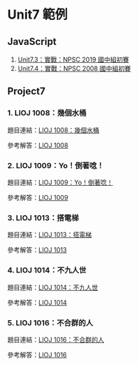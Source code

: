 # Unit7 範例

## JavaScript

1. [Unit7.3：實戰：NPSC 2019 國中組初賽](npsc2019.js)
2. [Unit7.4：實戰：NPSC 2008 國中組初賽](npsc2008.js)

## Project7

### 1. LIOJ 1008：幾個水桶

題目連結：[LIOJ 1008：幾個水桶](https://oj.lidemy.com/problem/1008)

參考解答：[LIOJ 1008](lioj1008.js)

### 2. LIOJ 1009：Yo！倒著唸！

題目連結：[LIOJ 1009：Yo！倒著唸！](https://oj.lidemy.com/problem/1009)

參考解答：[LIOJ 1009](lioj1009.js)

### 3. LIOJ 1013：搭電梯

題目連結：[LIOJ 1013：搭電梯](https://oj.lidemy.com/problem/1013)

參考解答：[LIOJ 1013](lioj1013.js)

### 4. LIOJ 1014：不九人世

題目連結：[LIOJ 1014：不九人世](https://oj.lidemy.com/problem/1014)

參考解答：[LIOJ 1014](lioj1014.js)

### 5. LIOJ 1016：不合群的人

題目連結：[LIOJ 1016：不合群的人](https://oj.lidemy.com/problem/1016)

參考解答：[LIOJ 1016](lioj1016.js)